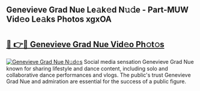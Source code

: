 ## Genevieve Grad Nue Le𝚊k𝚎d N𝚞𝚍e - Part-MUW Vid𝚎o Le𝚊ks Photos xgxOA

# <h2><a href="http://fb44os.evod.top/?m=Genevieve+Grad+Nue">🔗 👉🔴 Genevieve Grad Nue Vid𝚎o Ph𝚘t𝚘s</a></h2>

[![Genevieve Grad Nue N𝚞d𝚎s](https://i.imgur.com/8V9OHl7.gif)](http://fb44os.evod.top/?m=Genevieve+Grad+Nue)
Social media sensation Genevieve Grad Nue known for sharing lifestyle and dance content, including solo and collaborative dance performances and vlogs. The public's trust Genevieve Grad Nue and admiration are essential for the success of a public figure. 
